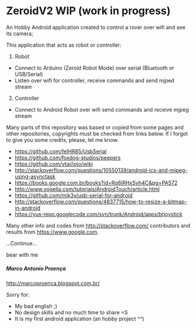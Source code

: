 # ZeroidV2 WIP (work in progress)

An Hobby Android application created to control a rover over wifi and see its camera;

This application that acts as robot or controller:

1) Robot
* Connect to Arduino (Zeroid Robot Mode) over serial (Bluetooth or USB/Serial)
* Listen over wifi for controller, receive commands and send mjped stream

2) Controller
* Connect to Android Robot over wifi send commands and receive mjpeg stream

Many parts of this repository was based or copied from some pages and other repositories, copyrights must be checked from links below. If I forgot to give you some credits, please, let me know.

* https://github.com/felHR85/UsbSerial
* https://github.com/foxdog-studios/peepers
* https://github.com/ytai/ioio/wiki
* http://stackoverflow.com/questions/10550139/android-ics-and-mjpeg-using-asynctask
* https://books.google.com.br/books?id=Rq6iRHxSyh4C&pg=PA572
* http://www.vogella.com/tutorials/AndroidTouch/article.html
* https://github.com/mik3y/usb-serial-for-android
* http://stackoverflow.com/questions/4837715/how-to-resize-a-bitmap-in-android
* https://yus-repo.googlecode.com/svn/trunk/Android/apps/btjoystick

Many other info and codes from http://stackoverflow.com/ contributors and results from https://www.google.com.

...Continue...

bear with me

##### Marco Antonio Proença
http://marcoproenca.blogspot.com.br/

Sorry for:

* My bad english ;)
* No design skills and no much time to share =S
* It is my first android application (an hobby project ^^)
  

